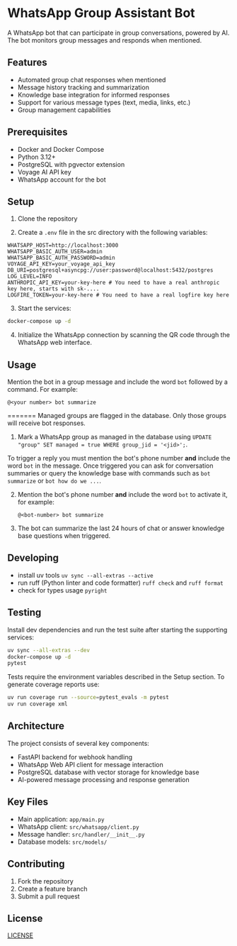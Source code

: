 # WhatsApp Group Assistant Bot

A WhatsApp bot that can participate in group conversations, powered by AI. The bot monitors group messages and responds when mentioned.

## Features

- Automated group chat responses when mentioned
- Message history tracking and summarization
- Knowledge base integration for informed responses
- Support for various message types (text, media, links, etc.)
- Group management capabilities

## Prerequisites

- Docker and Docker Compose
- Python 3.12+
- PostgreSQL with pgvector extension
- Voyage AI API key
- WhatsApp account for the bot

## Setup

1. Clone the repository

2. Create a `.env` file in the src directory with the following variables:

```env
WHATSAPP_HOST=http://localhost:3000
WHATSAPP_BASIC_AUTH_USER=admin
WHATSAPP_BASIC_AUTH_PASSWORD=admin
VOYAGE_API_KEY=your_voyage_api_key
DB_URI=postgresql+asyncpg://user:password@localhost:5432/postgres
LOG_LEVEL=INFO
ANTHROPIC_API_KEY=your-key-here # You need to have a real anthropic key here, starts with sk-....
LOGFIRE_TOKEN=your-key-here # You need to have a real logfire key here
```

3. Start the services:
```bash
docker-compose up -d
```

4. Initialize the WhatsApp connection by scanning the QR code through the WhatsApp web interface.

## Usage

Mention the bot in a group message and include the word `bot` followed by a command. For example:

```text
@<your number> bot summarize
```
=======
Managed groups are flagged in the database. Only those groups will receive bot responses. 
1. Mark a WhatsApp group as managed in the database using `UPDATE "group" SET managed = true WHERE group_jid = '<jid>';`.

To trigger a reply you must mention the bot's phone number **and** include the word `bot` in the message.
 Once triggered you can ask for conversation summaries or query the knowledge base with commands such as `bot summarize` or `bot how do we ...`.

2. Mention the bot's phone number **and** include the word `bot` to activate it, for example:

   ```text
   @<bot-number> bot summarize
   ```

3. The bot can summarize the last 24 hours of chat or answer knowledge base questions when triggered.
## Developing

* install uv tools `uv sync --all-extras --active`
* run ruff (Python linter and code formatter) `ruff check` and `ruff format`
* check for types usage `pyright`
## Testing

Install dev dependencies and run the test suite after starting the supporting services:
```bash
uv sync --all-extras --dev
docker-compose up -d
pytest
```

Tests require the environment variables described in the Setup section. To generate coverage reports use:
```bash
uv run coverage run --source=pytest_evals -m pytest
uv run coverage xml
```


## Architecture

The project consists of several key components:

- FastAPI backend for webhook handling
- WhatsApp Web API client for message interaction
- PostgreSQL database with vector storage for knowledge base
- AI-powered message processing and response generation

## Key Files

- Main application: `app/main.py`
- WhatsApp client: `src/whatsapp/client.py`
- Message handler: `src/handler/__init__.py`
- Database models: `src/models/`

## Contributing

1. Fork the repository
2. Create a feature branch
3. Submit a pull request

## License

[LICENSE](LICENSE)

